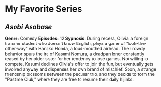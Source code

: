 # My Favorite Series
## ***Asobi Asobase***
**Genre:** Comedy
**Episodes:** 12
**Sypnosis**: During recess, Olivia, a foreign transfer student who doesn't know English, plays a game of "look-the-other-way" with Hanako Honda, a loud-mouthed airhead. Their rowdy behavior spurs the ire of Kasumi Nomura, a deadpan loner constantly teased by her older sister for her tendency to lose games. Not willing to compete, Kasumi declines Olivia's offer to join the fun, but eventually gets involved anyway and dispenses her own brand of mischief. Soon, a strange friendship blossoms between the peculiar trio, and they decide to form the "Pastime Club," where they are free to resume their daily hijinks.
